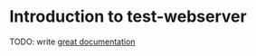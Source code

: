 # Introduction to test-webserver

TODO: write [great documentation](http://jacobian.org/writing/what-to-write/)
